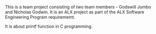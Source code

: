 This is a team project consisting of two team members - Godswill Jumbo and Nicholas Godwin. It is an ALX project as part of the ALX Software Engineering Program requirememt.


It is about printf function in C programming.
